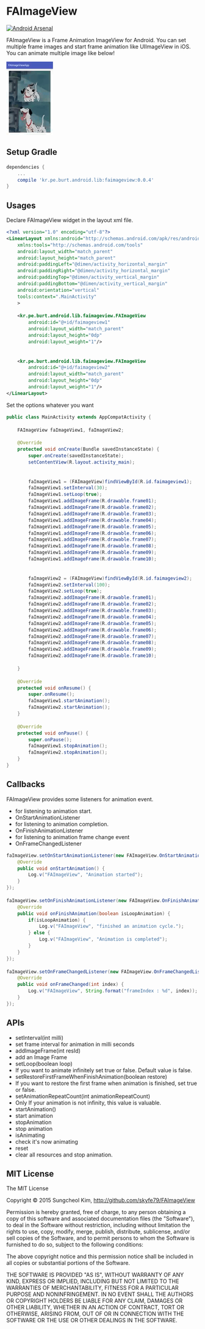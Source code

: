 # FAImageView

[![Android Arsenal](https://img.shields.io/badge/Android%20Arsenal-FAImageView-green.svg?style=flat)](https://android-arsenal.com/details/1/2682)

FAImageView is a Frame Animation ImageView for Android. You can set multiple frame images and start frame animation like UIImageView in iOS. You can animate multiple image like below!

![](FAImageView.gif)

## Setup Gradle

```groovy
dependencies {
	...
    compile 'kr.pe.burt.android.lib:faimageview:0.0.4'
}
```

## Usages

Declare FAImageView widget in the layout xml file.

```xml
<?xml version="1.0" encoding="utf-8"?>
<LinearLayout xmlns:android="http://schemas.android.com/apk/res/android"
    xmlns:tools="http://schemas.android.com/tools"
    android:layout_width="match_parent"
    android:layout_height="match_parent"
    android:paddingLeft="@dimen/activity_horizontal_margin"
    android:paddingRight="@dimen/activity_horizontal_margin"
    android:paddingTop="@dimen/activity_vertical_margin"
    android:paddingBottom="@dimen/activity_vertical_margin"
    android:orientation="vertical"
    tools:context=".MainActivity"
    >

    <kr.pe.burt.android.lib.faimageview.FAImageView
        android:id="@+id/faimageview1"
        android:layout_width="match_parent"
        android:layout_height="0dp"
        android:layout_weight="1"/>


    <kr.pe.burt.android.lib.faimageview.FAImageView
        android:id="@+id/faimageview2"
        android:layout_width="match_parent"
        android:layout_height="0dp"
        android:layout_weight="1"/>
</LinearLayout>
```

Set the options whatever you want

```java
public class MainActivity extends AppCompatActivity {

    FAImageView faImageView1, faImageView2;

    @Override
    protected void onCreate(Bundle savedInstanceState) {
        super.onCreate(savedInstanceState);
        setContentView(R.layout.activity_main);


        faImageView1 = (FAImageView)findViewById(R.id.faimageview1);
        faImageView1.setInterval(30);
        faImageView1.setLoop(true);
        faImageView1.addImageFrame(R.drawable.frame01);
        faImageView1.addImageFrame(R.drawable.frame02);
        faImageView1.addImageFrame(R.drawable.frame03);
        faImageView1.addImageFrame(R.drawable.frame04);
        faImageView1.addImageFrame(R.drawable.frame05);
        faImageView1.addImageFrame(R.drawable.frame06);
        faImageView1.addImageFrame(R.drawable.frame07);
        faImageView1.addImageFrame(R.drawable.frame08);
        faImageView1.addImageFrame(R.drawable.frame09);
        faImageView1.addImageFrame(R.drawable.frame10);


        faImageView2 = (FAImageView)findViewById(R.id.faimageview2);
        faImageView2.setInterval(100);
        faImageView2.setLoop(true);
        faImageView2.addImageFrame(R.drawable.frame01);
        faImageView2.addImageFrame(R.drawable.frame02);
        faImageView2.addImageFrame(R.drawable.frame03);
        faImageView2.addImageFrame(R.drawable.frame04);
        faImageView2.addImageFrame(R.drawable.frame05);
        faImageView2.addImageFrame(R.drawable.frame06);
        faImageView2.addImageFrame(R.drawable.frame07);
        faImageView2.addImageFrame(R.drawable.frame08);
        faImageView2.addImageFrame(R.drawable.frame09);
        faImageView2.addImageFrame(R.drawable.frame10);

    }

    @Override
    protected void onResume() {
        super.onResume();
        faImageView1.startAnimation();
        faImageView2.startAnimation();
    }

    @Override
    protected void onPause() {
        super.onPause();
        faImageView1.stopAnimation();
        faImageView2.stopAnimation();
    }
}
```
## Callbacks

FAImageView provides some listeners for animation event.

 * for listening to animation start.
  * OnStartAnimationListener
 * for listening to animation completion.
  * OnFinishAnimationListener
 * for listening to animation frame change event
  * OnFrameChangedListener

```java
faImageView.setOnStartAnimationListener(new FAImageView.OnStartAnimationListener() {
    @Override
    public void onStartAnimation() {
        Log.v("FAImageView", "Animation started");
    }
});

faImageView.setOnFinishAnimationListener(new FAImageView.OnFinishAnimationListener() {
    @Override
    public void onFinishAnimation(boolean isLoopAnimation) {
        if(isLoopAnimation) {
            Log.v("FAImageView", "finished an animation cycle.");
        } else {
            Log.v("FAImageView", "Animation is completed");
        }
    }
});

faImageView.setOnFrameChangedListener(new FAImageView.OnFrameChangedListener() {
    @Override
    public void onFrameChanged(int index) {
        Log.v("FAImageView", String.format("frameIndex : %d", index));
    }
});
```  	

## APIs

* setInterval(int milli)
 * set frame interval for animation in milli seconds
* addImageFrame(int resId)
 * add an Image Frame
* setLoop(boolean loop)
 * If you want to animate infinitely set true or false. Default value is false.
* setRestoreFirstFrameWhenFinishAnimation(boolean restore)
 * If you want to restore the first frame when animation is finished, set true or false.
* setAnimationRepeatCount(int animationRepeatCount)
 * Only If your animation is not infinity, this value is valuable.       
* startAnimation()
 * start animation
* stopAnimation
 * stop animation
* isAnimating
 * check it's now animating   
* reset
 * clear all resources and stop animation.

   
## MIT License

The MIT License

Copyright © 2015 Sungcheol Kim, http://github.com/skyfe79/FAImageView

Permission is hereby granted, free of charge, to any person obtaining a copy
of this software and associated documentation files (the "Software"), to deal
in the Software without restriction, including without limitation the rights
to use, copy, modify, merge, publish, distribute, sublicense, and/or sell
copies of the Software, and to permit persons to whom the Software is
furnished to do so, subject to the following conditions:

The above copyright notice and this permission notice shall be included in
all copies or substantial portions of the Software.

THE SOFTWARE IS PROVIDED "AS IS", WITHOUT WARRANTY OF ANY KIND, EXPRESS OR
IMPLIED, INCLUDING BUT NOT LIMITED TO THE WARRANTIES OF MERCHANTABILITY,
FITNESS FOR A PARTICULAR PURPOSE AND NONINFRINGEMENT. IN NO EVENT SHALL THE
AUTHORS OR COPYRIGHT HOLDERS BE LIABLE FOR ANY CLAIM, DAMAGES OR OTHER
LIABILITY, WHETHER IN AN ACTION OF CONTRACT, TORT OR OTHERWISE, ARISING FROM,
OUT OF OR IN CONNECTION WITH THE SOFTWARE OR THE USE OR OTHER DEALINGS IN
THE SOFTWARE.
